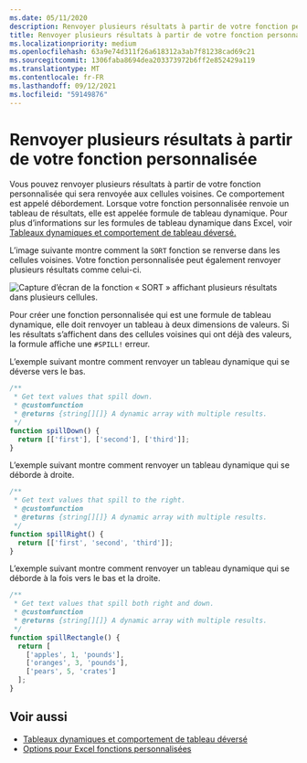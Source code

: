 ```yaml
---
ms.date: 05/11/2020
description: Renvoyer plusieurs résultats à partir de votre fonction personnalisée dans un Office Excel de recherche.
title: Renvoyer plusieurs résultats à partir de votre fonction personnalisée
ms.localizationpriority: medium
ms.openlocfilehash: 63a9e74d311f26a618312a3ab7f81238cad69c21
ms.sourcegitcommit: 1306faba8694dea203373972b6ff2e852429a119
ms.translationtype: MT
ms.contentlocale: fr-FR
ms.lasthandoff: 09/12/2021
ms.locfileid: "59149876"
---
```

# <a name="return-multiple-results-from-your-custom-function"></a>Renvoyer plusieurs résultats à partir de votre fonction personnalisée

Vous pouvez renvoyer plusieurs résultats à partir de votre fonction personnalisée qui sera renvoyée aux cellules voisines. Ce comportement est appelé débordement. Lorsque votre fonction personnalisée renvoie un tableau de résultats, elle est appelée formule de tableau dynamique. Pour plus d’informations sur les formules de tableau dynamique dans Excel, voir [Tableaux dynamiques et comportement de tableau déversé.](https://support.microsoft.com/office/205c6b06-03ba-4151-89a1-87a7eb36e531)

L’image suivante montre comment la `SORT` fonction se renverse dans les cellules voisines. Votre fonction personnalisée peut également renvoyer plusieurs résultats comme celui-ci.

![Capture d’écran de la fonction « SORT » affichant plusieurs résultats dans plusieurs cellules.](../images/dynamic-array-spill.png)

Pour créer une fonction personnalisée qui est une formule de tableau dynamique, elle doit renvoyer un tableau à deux dimensions de valeurs. Si les résultats s’affichent dans des cellules voisines qui ont déjà des valeurs, la formule affiche une `#SPILL!` erreur.

L’exemple suivant montre comment renvoyer un tableau dynamique qui se déverse vers le bas.

```javascript
/**
 * Get text values that spill down.
 * @customfunction
 * @returns {string[][]} A dynamic array with multiple results.
 */
function spillDown() {
  return [['first'], ['second'], ['third']];
}
```

L’exemple suivant montre comment renvoyer un tableau dynamique qui se déborde à droite. 

```javascript
/**
 * Get text values that spill to the right.
 * @customfunction
 * @returns {string[][]} A dynamic array with multiple results.
 */
function spillRight() {
  return [['first', 'second', 'third']];
}
```

L’exemple suivant montre comment renvoyer un tableau dynamique qui se déborde à la fois vers le bas et la droite.

```javascript
/**
 * Get text values that spill both right and down.
 * @customfunction
 * @returns {string[][]} A dynamic array with multiple results.
 */
function spillRectangle() {
  return [
    ['apples', 1, 'pounds'],
    ['oranges', 3, 'pounds'],
    ['pears', 5, 'crates']
  ];
}
```

## <a name="see-also"></a>Voir aussi

- [Tableaux dynamiques et comportement de tableau déversé](https://support.microsoft.com/office/205c6b06-03ba-4151-89a1-87a7eb36e531)
- [Options pour Excel fonctions personnalisées](custom-functions-parameter-options.md)
